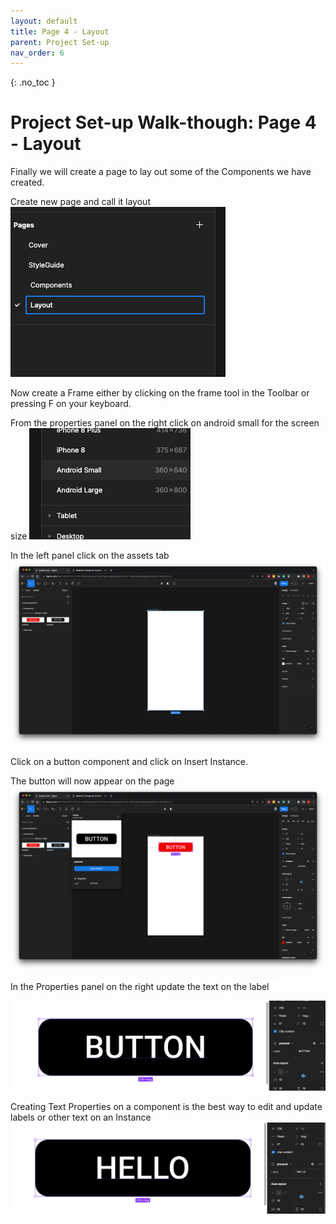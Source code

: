 ```yaml
---
layout: default
title: Page 4 - Layout
parent: Project Set-up
nav_order: 6
---
```


{: .no_toc }

#  Project Set-up Walk-though: Page 4 - Layout
 
 Finally we will create a page to lay out some of the Components we have created.

Create new page and call it layout
![](../images/doc_set_up_2023/layout/layout_1.png)


Now create a Frame either by clicking on the frame tool in the Toolbar or pressing F on your keyboard.

From the properties panel on the right click on android small for the screen size
![](../images/doc_set_up_2023/layout/layout_2.png)


In the left panel click on the assets tab
![](../images/doc_set_up_2023/layout/layout_3.png)


Click on a button component and click on Insert Instance.

 The button will now appear on the page
![](../images/doc_set_up_2023/layout/layout_4.png)


In the Properties panel on the right update the text on the label
![](../images/doc_set_up_2023/layout/layout_5.png)

![](../images/doc_set_up_2023/layout/layout_6.png)


Creating Text Properties on a component is the best way to edit and update labels or other text on an Instance
![](../images/doc_set_up_2023/layout/layout_7.png)
